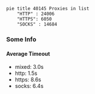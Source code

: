 
```mermaid
pie title 40145 Proxies in list
    "HTTP" : 24006
    "HTTPS": 6050
    "SOCKS" : 14684
```

### Some Info
#### Average Timeout

- mixed: 3.0s
- http: 1.5s
- https: 8.6s
- socks: 6.4s